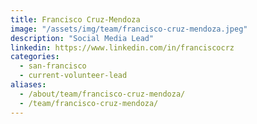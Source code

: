 ```yaml
---
title: Francisco Cruz-Mendoza
image: "/assets/img/team/francisco-cruz-mendoza.jpeg"
description: "Social Media Lead"
linkedin: https://www.linkedin.com/in/franciscocrz
categories:
  - san-francisco
  - current-volunteer-lead
aliases:
  - /about/team/francisco-cruz-mendoza/
  - /team/francisco-cruz-mendoza/
---
```

